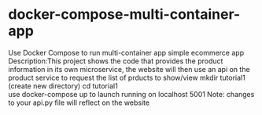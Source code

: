 # docker-compose-multi-container-app
Use Docker Compose to run multi-container app simple ecommerce app 
Description:This project shows the code that provides the product information in its own microservice,
the website will then use an api on the product service to request the 
list of prducts to show/view
mkdir tutorial1  (create new directory)
cd tutorial1  
use docker-compose up to launch
running on localhost 5001
Note: changes to your api.py file will reflect on the website
